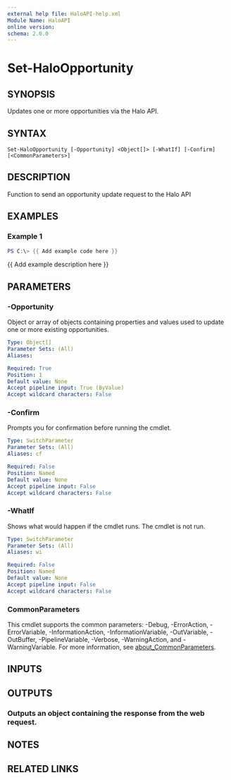 ```yaml
---
external help file: HaloAPI-help.xml
Module Name: HaloAPI
online version:
schema: 2.0.0
---
```


# Set-HaloOpportunity

## SYNOPSIS
Updates one or more opportunities via the Halo API.

## SYNTAX

```
Set-HaloOpportunity [-Opportunity] <Object[]> [-WhatIf] [-Confirm] [<CommonParameters>]
```

## DESCRIPTION
Function to send an opportunity update request to the Halo API

## EXAMPLES

### Example 1
```powershell
PS C:\> {{ Add example code here }}
```

{{ Add example description here }}

## PARAMETERS

### -Opportunity
Object or array of objects containing properties and values used to update one or more existing opportunities.

```yaml
Type: Object[]
Parameter Sets: (All)
Aliases:

Required: True
Position: 1
Default value: None
Accept pipeline input: True (ByValue)
Accept wildcard characters: False
```

### -Confirm
Prompts you for confirmation before running the cmdlet.

```yaml
Type: SwitchParameter
Parameter Sets: (All)
Aliases: cf

Required: False
Position: Named
Default value: None
Accept pipeline input: False
Accept wildcard characters: False
```

### -WhatIf
Shows what would happen if the cmdlet runs.
The cmdlet is not run.

```yaml
Type: SwitchParameter
Parameter Sets: (All)
Aliases: wi

Required: False
Position: Named
Default value: None
Accept pipeline input: False
Accept wildcard characters: False
```

### CommonParameters
This cmdlet supports the common parameters: -Debug, -ErrorAction, -ErrorVariable, -InformationAction, -InformationVariable, -OutVariable, -OutBuffer, -PipelineVariable, -Verbose, -WarningAction, and -WarningVariable. For more information, see [about_CommonParameters](http://go.microsoft.com/fwlink/?LinkID=113216).

## INPUTS

## OUTPUTS

### Outputs an object containing the response from the web request.
## NOTES

## RELATED LINKS
